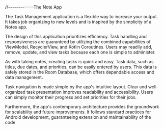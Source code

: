 //-------------The Note App

The Task Management application is a flexible way to increase your output. It takes job organizing to new levels and is inspired by the simplicity of a Notes app.

The design of this application prioritizes efficiency. Task handling and responsiveness are guaranteed by utilizing the combined capabilities of ViewModel, RecyclerView, and Kotlin Coroutines. Users may readily add, remove, update, and view tasks because each one is simple to administer.

As with taking notes, creating tasks is quick and easy. Task data, such as titles, due dates, and priorities, can be easily entered by users. This data is safely stored in the Room Database, which offers dependable access and data management.


Task navigation is made simple by the app's intuitive layout. Clear and well-organized task presentation improves readability and accessibility. Users can simply monitor their progress and set priorities for their jobs.

Furthermore, the app's contemporary architecture provides the groundwork for scalability and future improvements. It follows standard practices for Android development, guaranteeing extension and maintainability of the code.

